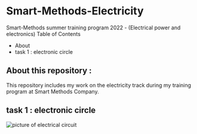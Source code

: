 # Smart-Methods-Electricity
Smart-Methods summer training program 2022 - (Electrical power and electronics)
Table of Contents 
- About 
- task 1 : electronic circle 
## About this repository : 
This repository includes my work on the electricity track during my training program at Smart Methods Company.
## task 1 : electronic circle 
![picture of electrical circuit](![image](https://user-images.githubusercontent.com/108503091/177980447-645aad70-10af-4bd3-bd17-86c70a91ae86.png) )
